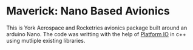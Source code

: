 # Maverick: Nano Based Avionics

This is York Aerospace and Rocketries avionics package built around an
arduino Nano.
The code was writting with the help of [Platform
IO](https://platformio.org/) in c++ using mutliple existing libraries.
